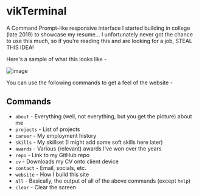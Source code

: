 # vikTerminal

A Command Prompt-like responsive interface I started building in college (late 2019) to showcase my resume... I unfortunately never got the chance to use this much, so if you're reading this and are looking for a job, STEAL THIS IDEA!


Here's a sample of what this looks like -

![image](https://github.com/Vikram1997-hue/vikTerminal/assets/55340732/f0f7f67a-1888-46bc-bb9a-5aa20cca2f20)


You can use the following commands to get a feel of the website -

## Commands

* `about` - Everything (well, not everything, but you get the picture) about me
* `projects` - List of projects
* `career` - My employment history
* `skills` - My skillset (I might add some soft skills here later)
* `awards` - Various (relevant) awards I've won over the years
* `repo` - Link to my GitHub repo
* `cv` - Downloads my CV onto client device
* `contact` - Email, socials, etc.
* `website` - How I build this site
* `all` - Basically, the output of all of the above commands (except `help`)
* `clear` - Clear the screen

